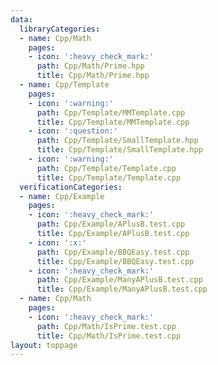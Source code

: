 ```yaml
---
data:
  libraryCategories:
  - name: Cpp/Math
    pages:
    - icon: ':heavy_check_mark:'
      path: Cpp/Math/Prime.hpp
      title: Cpp/Math/Prime.hpp
  - name: Cpp/Template
    pages:
    - icon: ':warning:'
      path: Cpp/Template/MMTemplate.cpp
      title: Cpp/Template/MMTemplate.cpp
    - icon: ':question:'
      path: Cpp/Template/SmallTemplate.hpp
      title: Cpp/Template/SmallTemplate.hpp
    - icon: ':warning:'
      path: Cpp/Template/Template.cpp
      title: Cpp/Template/Template.cpp
  verificationCategories:
  - name: Cpp/Example
    pages:
    - icon: ':heavy_check_mark:'
      path: Cpp/Example/APlusB.test.cpp
      title: Cpp/Example/APlusB.test.cpp
    - icon: ':x:'
      path: Cpp/Example/BBQEasy.test.cpp
      title: Cpp/Example/BBQEasy.test.cpp
    - icon: ':heavy_check_mark:'
      path: Cpp/Example/ManyAPlusB.test.cpp
      title: Cpp/Example/ManyAPlusB.test.cpp
  - name: Cpp/Math
    pages:
    - icon: ':heavy_check_mark:'
      path: Cpp/Math/IsPrime.test.cpp
      title: Cpp/Math/IsPrime.test.cpp
layout: toppage
---
```


